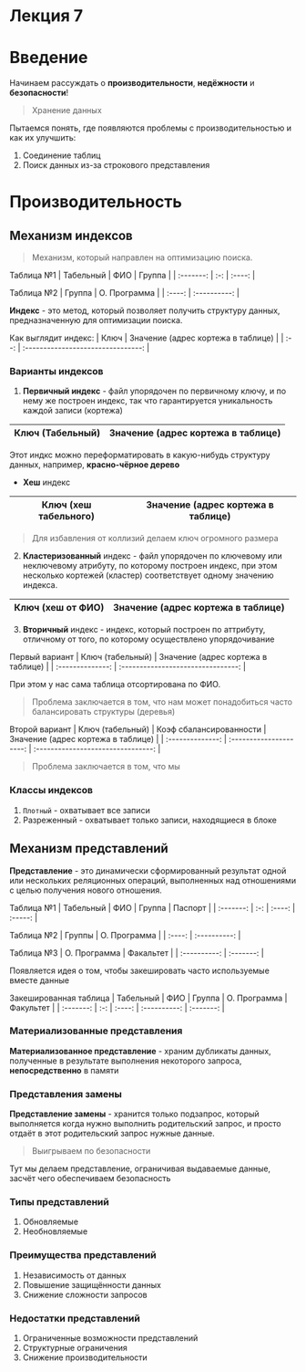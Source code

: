 # Лекция 7

# Введение

Начинаем рассуждать о **производительности**, **недёжности** и **безопасности**!

> Хранение данных

Пытаемся понять, где появляются проблемы с производительностью и как их улучшить:

1. Соединение таблиц
2. Поиск данных из-за строкового представления

# Производительность

## Механизм индексов

> Механизм, который направлен на оптимизацию поиска.

Таблица №1
| Табельный | ФИО | Группа |
| :-------: | :-: | :----: |

Таблица №2
| Группа | О. Программа |
| :----: | :----------: |

**Индекс** - это метод, который позволяет получить структуру данных, предназначенную для оптимизации поиска.

Как выглядит индекс:
| Ключ | Значение (адрес кортежа в таблице) |
| :--: | :--------------------------------: |

### Варианты индексов

1. **Первичный индекс** - файл упорядочен по первичному ключу, и по нему же построен индекс, так что гарантируется уникальность каждой записи (кортежа)

| Ключ (Табельный) | Значение (адрес кортежа в таблице) |
| :--------------: | :--------------------------------: |

Этот индкс можно переформатировать в какую-нибудь структуру данных, например, **красно-чёрное дерево**

- **Хеш** индекс

| Ключ (хеш табельного) | Значение (адрес кортежа в таблице) |
| :-------------------: | :--------------------------------: |

> Для избавления от коллизий делаем ключ огромного размера

2. **Кластеризованный** индекс - файл упорядочен по ключевому или неключевому атрибуту, по которому построен индекс, при этом несколько кортежей (кластер) соответствует одному значению индекса.

| Ключ (хеш от ФИО) | Значение (адрес кортежа в таблице) |
| :---------------: | :--------------------------------: |

3. **Вторичный** индекс - индекс, который построен по аттрибуту, отличному от того, по которому осуществлено упорядочивание

Первый вариант
| Ключ (табельный) | Значение (адрес кортежа в таблице) |
| :--------------: | :--------------------------------: |

При этом у нас сама таблица отсортирована по ФИО.

> Проблема заключается в том, что нам может понадобиться часто балансировать структуры (деревья)

Второй вариант
| Ключ (табельный) | Коэф сбалансированности | Значение (адрес кортежа в таблице) |
| :--------------: | :---------------------: | :--------------------------------: |

> Проблема заключается в том, что мы 

### Классы индексов

1. `Плотный` - охватывает все записи
2. Разреженный - охватывает только записи, находящиеся в блоке

## Механизм представлений

**Представление** - это динамически сформированный результат одной или нескольких реляционных операций, выполненных над отношениями с целью получения нового отношения.

Таблица №1
| Табельный | ФИО | Группа | Паспорт |
| :-------: | :-: | :----: | :-----: |

Таблица №2
| Группы | О. Программа |
| :----: | :----------: |

Таблица №3
| О. Программа | Факальтет |
| :----------: | :-------: |

Появляется идея о том, чтобы закешировать часто используемые вместе данные

Закешированная таблица
| Табельный | ФИО | Группа | О. Программа | Факультет |
| :-------: | :-: | :----: | :----------: | :-------: |

### Материализованные представления

**Материализованное представление** - храним дубликаты данных, полученные в результате выполнения некоторого запроса, **непосредственно** в памяти

### Представления замены

**Представление замены** - хранится только подзапрос, который выполняется когда нужно выполнить родительский запрос, и просто отдаёт в этот родительский запрос нужные данные.

> Выигрываем по безопасности

Тут мы делаем представление, ограничивая выдаваемые данные, засчёт чего обеспечиваем безопасность

### Типы представлений

1. Обновляемые
2. Необновляемые

### Преимущества представлений

1. Независимость от данных
2. Повышение защищённости данных
3. Снижение сложности запросов

### Недостатки представлений

1. Ограниченные возможности представлений
2. Структурные ограничения
3. Снижение производительности